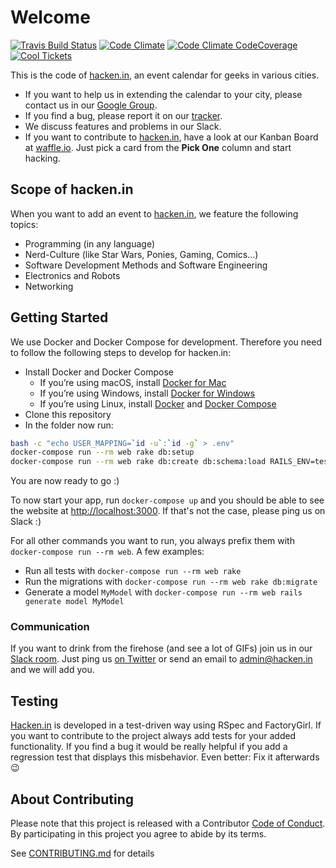 # Welcome

[![Travis Build Status](https://img.shields.io/travis/hacken-in/hacken-in/master.svg)](http://travis-ci.org/hacken-in/hacken-in)
[![Code Climate](https://img.shields.io/codeclimate/github/hacken-in/hacken-in.svg)](https://codeclimate.com/github/hacken-in/hacken-in)
[![Code Climate CodeCoverage](https://img.shields.io/codeclimate/coverage/github/hacken-in/hacken-in.svg)](https://codeclimate.com/github/hacken-in/hacken-in)
[![Cool Tickets](https://img.shields.io/waffle/label/hacken-in/hacken-in/ready.svg?label=Cool%20Tickets)](https://waffle.io/hacken-in/hacken-in)

This is the code of [hacken.in](https://hacken.in), an event calendar for geeks in various cities.

* If you want to help us in extending the calendar to your city, please contact us in our [Google Group](http://groups.google.com/group/hacken-in).
* If you find a bug, please report it on our [tracker](https://github.com/hacken-in/hacken-in/issues).
* We discuss features and problems in our Slack.
* If you want to contribute to [hacken.in](https://hacken.in), have a look at our Kanban Board at [waffle.io](http://waffle.io/hacken-in/hacken-in). Just pick a card from the **Pick One** column and start hacking.

## Scope of hacken.in

When you want to add an event to [hacken.in](https://hacken.in), we feature the following topics:

* Programming (in any language)
* Nerd-Culture (like Star Wars, Ponies, Gaming, Comics...)
* Software Development Methods and Software Engineering
* Electronics and Robots
* Networking

## Getting Started

We use Docker and Docker Compose for development. Therefore you need to follow the following steps to develop for hacken.in:

* Install Docker and Docker Compose
    * If you’re using macOS, install [Docker for Mac](https://docs.docker.com/docker-for-mac)
    * If you’re using Windows, install [Docker for Windows](https://docs.docker.com/docker-for-windows)
    * If you’re using Linux, install [Docker](https://docs.docker.com/engine/installation/linux) and [Docker Compose](https://docs.docker.com/compose/install)
* Clone this repository
* In the folder now run:

```bash
bash -c "echo USER_MAPPING=`id -u`:`id -g` > .env"
docker-compose run --rm web rake db:setup
docker-compose run --rm web rake db:create db:schema:load RAILS_ENV=test
```

You are now ready to go :)

To now start your app, run `docker-compose up` and you should be able to see the website at [http://localhost:3000](http://localhost:3000). If that's not the case, please ping us on Slack :)

For all other commands you want to run, you always prefix them with `docker-compose run --rm web`. A few examples:

* Run all tests with `docker-compose run --rm web rake`
* Run the migrations with `docker-compose run --rm web rake db:migrate`
* Generate a model `MyModel` with `docker-compose run --rm web rails generate model MyModel`

### Communication

If you want to drink from the firehose (and see a lot of GIFs) join us in our [Slack room](https://hacken-in.slack.com). Just ping us [on Twitter](https://twitter.com/hacken_in) or send an email to admin@hacken.in and we will add you.

## Testing

[Hacken.in](https://hacken.in) is developed in a test-driven way using RSpec and FactoryGirl. If you want to contribute to the project always add tests for your added functionality. If you find a bug it would be really helpful if you add a regression test that displays this misbehavior. Even better: Fix it afterwards :wink:

## About Contributing

Please note that this project is released with a Contributor [Code of Conduct](CODE_OF_CONDUCT.md). By participating in this project you agree to abide by its terms.

See [CONTRIBUTING.md](CONTRIBUTING.md) for details
